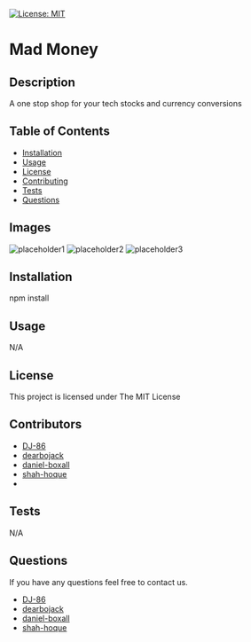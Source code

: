
[![License: MIT](https://img.shields.io/badge/License-MIT-yellow.svg)](https://opensource.org/licenses/MIT)
# Mad Money

## Description
A one stop shop for your tech stocks and currency conversions

## Table of Contents
- [Installation](#installation)
- [Usage](#usage)
- [License](#license)
- [Contributing](#contributors)
- [Tests](#tests)
- [Questions](#questions)


## Images 

 ![placeholder1](./assets/readme-images/placeholder1.jpg) 
 ![placeholder2](./assets/readme-images/placeholder2.jpg) 
 ![placeholder3](./assets/readme-images/placeholder3.jpg)
 
## Installation
npm install
## Usage
N/A

## License
This project is licensed under The MIT License
## Contributors 

 - [DJ-86](https://www.github.com/DJ-86)   
 - [dearbojack](https://www.github.com/dearbojack)   
 - [daniel-boxall](https://www.github.com/daniel-boxall)   
 - [shah-hoque](https://www.github.com/shah-hoque)
 -   
## Tests
N/A

## Questions
If you have any questions feel free to contact us.
 - [DJ-86](mailto:davidmarkjones86@gmail.com)
 - [dearbojack](mailto:dali4han@gmail.com)
 - [daniel-boxall](mailto:danielboxall07@gmail.com)
 - [shah-hoque](mailto:shah.hoque@hotmail.co.uk)
